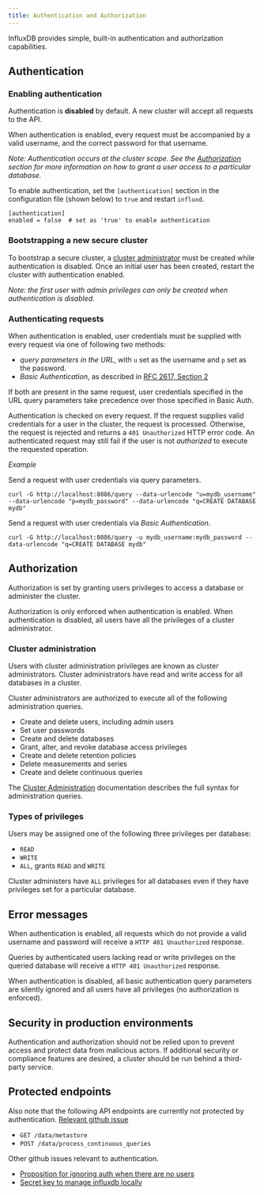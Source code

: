 ```yaml
---
title: Authentication and Authorization
---
```


InfluxDB provides simple, built-in authentication and authorization capabilities.

## Authentication

### Enabling authentication

Authentication is __disabled__ by default.  A new cluster will accept all requests to the API.

When authentication is enabled, every request must be accompanied by a valid username, and the correct password for that username.

_Note: Authentication occurs at the cluster scope.  See the [Authorization](authentication_and_authorization.html#authorization) section for more information on how to grant a user access to a particular database._

To enable authentication, set the `[authentication]` section in the configuration file (shown below) to `true` and restart `influxd`.  

```
[authentication]
enabled = false  # set as 'true' to enable authentication
```

### Bootstrapping a new secure cluster

To bootstrap a secure cluster, a [cluster administrator](authentication_and_authorization.html#cluster-administration-privileges) must be created while authentication is disabled.  Once an initial user has been created, restart the cluster with authentication enabled.

_Note: the first user with admin privileges can only be created when authentication is disabled._

### Authenticating requests

When authentication is enabled, user credentials must be supplied with every request via one of following two methods:

- _query parameters in the URL_, with `u` set as the username and `p` set as the password.
- _Basic Authentication_, as described in [RFC 2617, Section 2](http://tools.ietf.org/html/rfc2617)

If both are present in the same request, user credentials specified in the URL query parameters take precedence over those specified in Basic Auth.

Authentication is checked on every request.  If the request supplies valid credentials for a user in the cluster, the request is processed.  Otherwise, the request is rejected and returns a `401 Unauthorized` HTTP error code.  An authenticated request may still fail if the user is not _authorized_ to execute the requested operation.

_Example_

Send a request with user credentials via query parameters.

```
curl -G http://localhost:8086/query --data-urlencode "u=mydb_username" --data-urlencode "p=mydb_password" --data-urlencode "q=CREATE DATABASE mydb"
```

Send a request with user credentials via _Basic Authentication_.

```
curl -G http://localhost:8086/query -u mydb_username:mydb_password --data-urlencode "q=CREATE DATABASE mydb"
```

## Authorization

Authorization is set by granting users privileges to access a database or administer the cluster.

Authorization is only enforced when authentication is enabled.  When authentication is disabled, all users have all the privileges of a cluster administrator.

### Cluster administration

Users with cluster administration privileges are known as cluster administrators.  Cluster administrators have read and write access for all databases in a cluster.

Cluster administrators are authorized to execute all of the following administration queries.

- Create and delete users, including admin users
- Set user passwords
- Create and delete databases
- Grant, alter, and revoke database access privileges
- Create and delete retention policies
- Delete measurements and series
- Create and delete continuous queries

The [Cluster Administration](../query_language/database_administration.html) documentation describes the full syntax for administration queries.

### Types of privileges

Users may be assigned one of the following three privileges per database:

- `READ`
- `WRITE`
- `ALL`, grants `READ` and `WRITE`

Cluster administers have `ALL` privileges for all databases even if they have privileges set for a particular database.

## Error messages

When authentication is enabled, all requests which do not provide a valid username and password will receive a `HTTP 401 Unauthorized` response.

Queries by authenticated users lacking read or write privileges on the queried database will receive a `HTTP 401 Unauthorized` response.

When authentication is disabled, all basic authentication query parameters are silently ignored and all users have all privileges (no authorization is enforced).

## Security in production environments

Authentication and authorization should not be relied upon to prevent access and protect data from malicious actors.  If additional security or compliance features are desired, a cluster should be run behind a third-party service.

## Protected endpoints

Also note that the following API endpoints are currently not protected by authentication. [Relevant github issue](https://github.com/influxdb/influxdb/issues/1364)

- `GET /data/metastore`
- `POST /data/process_continuous_queries`

Other github issues relevant to authentication.

- [Proposition for ignoring auth when there are no users](https://github.com/influxdb/influxdb/issues/2193)
- [Secret key to manage influxdb locally](https://github.com/influxdb/influxdb/issues/2278)
